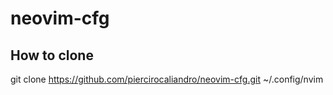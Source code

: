 # neovim-cfg

## How to clone
git clone https://github.com/piercirocaliandro/neovim-cfg.git ~/.config/nvim
